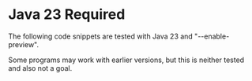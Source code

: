 # Java 23 Required

The following code snippets are tested with Java 23 and "--enable-preview".

Some programs may work with earlier versions, but this is neither tested and also not a goal.